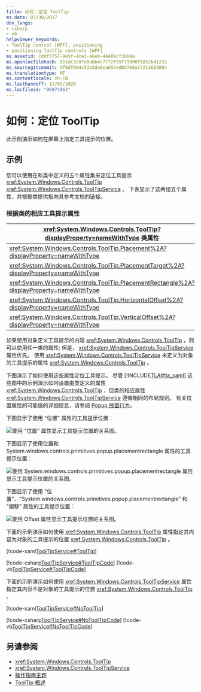 ```yaml
---
title: 如何：定位 ToolTip
ms.date: 03/30/2017
dev_langs:
- csharp
- vb
helpviewer_keywords:
- ToolTip control [WPF], positioning
- positioning ToolTip controls [WPF]
ms.assetid: cddf3757-9e5f-4ce3-a6eb-44489cf3804a
ms.openlocfilehash: 851dc3c07e0abb4c7772f55f79900f1852b41232
ms.sourcegitcommit: 9f6df084c53a3da0ea657ed0d708a72213683084
ms.translationtype: MT
ms.contentlocale: zh-CN
ms.lasthandoff: 12/09/2020
ms.locfileid: "96974063"
---
```

# <a name="how-to-position-a-tooltip"></a>如何：定位 ToolTip
此示例演示如何在屏幕上指定工具提示的位置。  
  
## <a name="example"></a>示例  
 您可以使用在和类中定义的五个属性集来定位工具提示 <xref:System.Windows.Controls.ToolTip> <xref:System.Windows.Controls.ToolTipService> 。 下表显示了这两组五个属性，并根据类提供指向其参考文档的链接。  
  
### <a name="corresponding-tooltip-properties-according-to-class"></a>根据类的相应工具提示属性  
  
|<xref:System.Windows.Controls.ToolTip?displayProperty=nameWithType> 类属性|<xref:System.Windows.Controls.ToolTipService?displayProperty=nameWithType> 类属性|  
|--------------------------------------------------------------------------------------------------------------------------------------------------------------|---------------------------------------------------------------------------------------------------------------------------------------------------------------------|  
|<xref:System.Windows.Controls.ToolTip.Placement%2A?displayProperty=nameWithType>|<xref:System.Windows.Controls.ToolTipService.Placement%2A?displayProperty=nameWithType>|  
|<xref:System.Windows.Controls.ToolTip.PlacementTarget%2A?displayProperty=nameWithType>|<xref:System.Windows.Controls.ToolTipService.PlacementTarget%2A?displayProperty=nameWithType>|  
|<xref:System.Windows.Controls.ToolTip.PlacementRectangle%2A?displayProperty=nameWithType>|<xref:System.Windows.Controls.ToolTipService.PlacementRectangle%2A?displayProperty=nameWithType>|  
|<xref:System.Windows.Controls.ToolTip.HorizontalOffset%2A?displayProperty=nameWithType>|<xref:System.Windows.Controls.ToolTipService.HorizontalOffset%2A?displayProperty=nameWithType>|  
|<xref:System.Windows.Controls.ToolTip.VerticalOffset%2A?displayProperty=nameWithType>|<xref:System.Windows.Controls.ToolTipService.VerticalOffset%2A?displayProperty=nameWithType>|  
  
 如果使用对象定义工具提示的内容 <xref:System.Windows.Controls.ToolTip> ，则可以使用任一类的属性; 但是， <xref:System.Windows.Controls.ToolTipService> 属性优先。 使用 <xref:System.Windows.Controls.ToolTipService> 未定义为对象的工具提示的属性 <xref:System.Windows.Controls.ToolTip> 。  
  
 下图演示了如何使用这些属性定位工具提示。 尽管 [!INCLUDE[TLA#tla_xaml](../../../includes/tlasharptla-xaml-md.md)] 这些图中的示例演示如何设置由类定义的属性 <xref:System.Windows.Controls.ToolTip> ，但类的相应属性 <xref:System.Windows.Controls.ToolTipService> 遵循相同的布局规则。 有关位置属性的可能值的详细信息，请参阅 [Popup 放置行为](popup-placement-behavior.md)。  

 下图显示了使用 "位置" 属性的工具提示位置：  
  
 ![使用 "位置" 属性显示工具提示位置的关系图。](./media/how-to-position-a-tooltip/tooltip-placement-property.png)

 下图显示了使用位置和 System.windows.controls.primitives.popup.placementrectangle 属性的工具提示位置：

 ![使用 System.windows.controls.primitives.popup.placementrectangle 属性显示工具提示位置的关系图。](./media/how-to-position-a-tooltip/tooltip-placement-rectangle-property.png)  

 下图显示了使用 "位置"、"System.windows.controls.primitives.popup.placementrectangle" 和 "偏移" 属性的工具提示位置：
  
 ![使用 Offset 属性显示工具提示位置的关系图。](./media/how-to-position-a-tooltip/tooltip-placement-offset-property.png)

 下面的示例演示如何使用 <xref:System.Windows.Controls.ToolTip> 属性指定其内容为对象的工具提示的位置 <xref:System.Windows.Controls.ToolTip> 。  
  
 [!code-xaml[ToolTipService#ToolTip](~/samples/snippets/csharp/VS_Snippets_Wpf/ToolTipService/CSharp/Pane1.xaml#tooltip)]  
  
 [!code-csharp[ToolTipService#ToolTipCode](~/samples/snippets/csharp/VS_Snippets_Wpf/ToolTipService/CSharp/Pane1.xaml.cs#tooltipcode)]
 [!code-vb[ToolTipService#ToolTipCode](~/samples/snippets/visualbasic/VS_Snippets_Wpf/ToolTipService/visualbasic/pane1.xaml.vb#tooltipcode)]  
  
 下面的示例演示如何使用 <xref:System.Windows.Controls.ToolTipService> 属性指定其内容不是对象的工具提示的位置 <xref:System.Windows.Controls.ToolTip> 。  
  
 [!code-xaml[ToolTipService#NoToolTip](~/samples/snippets/csharp/VS_Snippets_Wpf/ToolTipService/CSharp/Pane1.xaml#notooltip)]  
  
 [!code-csharp[ToolTipService#NoToolTipCode](~/samples/snippets/csharp/VS_Snippets_Wpf/ToolTipService/CSharp/Pane1.xaml.cs#notooltipcode)]
 [!code-vb[ToolTipService#NoToolTipCode](~/samples/snippets/visualbasic/VS_Snippets_Wpf/ToolTipService/visualbasic/pane1.xaml.vb#notooltipcode)]  
  
## <a name="see-also"></a>另请参阅

- <xref:System.Windows.Controls.ToolTip>
- <xref:System.Windows.Controls.ToolTipService>
- [操作指南主题](tooltip-how-to-topics.md)
- [ToolTip 概述](tooltip-overview.md)
